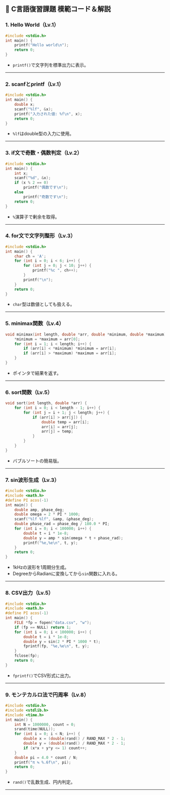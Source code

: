 ## 🧠 C言語復習課題 模範コード＆解説

### 1. Hello World（Lv.1）
```c
#include <stdio.h>
int main() {
    printf("Hello world\n");
    return 0;
}
```
- `printf()`で文字列を標準出力に表示。

---

### 2. scanfとprintf（Lv.1）
```c
#include <stdio.h>
int main() {
    double x;
    scanf("%lf", &x);
    printf("入力された値: %f\n", x);
    return 0;
}
```
- `%lf`はdouble型の入力に使用。

---

### 3. if文で奇数・偶数判定（Lv.2）
```c
#include <stdio.h>
int main() {
    int x;
    scanf("%d", &x);
    if (x % 2 == 0)
        printf("偶数です\n");
    else
        printf("奇数です\n");
    return 0;
}
```
- `%`演算子で剰余を取得。

---

### 4. for文で文字列整形（Lv.3）
```c
#include <stdio.h>
int main() {
    char ch = 'A';
    for (int i = 0; i < 6; i++) {
        for (int j = 0; j < 10; j++) {
            printf("%c ", ch++);
        }
        printf("\n");
    }
    return 0;
}
```
- `char`型は数値としても扱える。

---

### 5. minimax関数（Lv.4）
```c
void minimax(int length, double *arr, double *minimum, double *maximum) {
    *minimum = *maximum = arr[0];
    for (int i = 1; i < length; i++) {
        if (arr[i] < *minimum) *minimum = arr[i];
        if (arr[i] > *maximum) *maximum = arr[i];
    }
}
```
- ポインタで結果を返す。

---

### 6. sort関数（Lv.5）
```c
void sort(int length, double *arr) {
    for (int i = 0; i < length - 1; i++) {
        for (int j = i + 1; j < length; j++) {
            if (arr[i] > arr[j]) {
                double temp = arr[i];
                arr[i] = arr[j];
                arr[j] = temp;
            }
        }
    }
}
```
- バブルソートの簡易版。

---

### 7. sin波形生成（Lv.3）
```c
#include <stdio.h>
#include <math.h>
#define PI acos(-1)
int main() {
    double amp, phase_deg;
    double omega = 2 * PI * 1000;
    scanf("%lf %lf", &amp, &phase_deg);
    double phase_rad = phase_deg / 180.0 * PI;
    for (int i = 0; i < 100000; i++) {
        double t = i * 1e-8;
        double y = amp * sin(omega * t + phase_rad);
        printf("%e,%e\n", t, y);
    }
    return 0;
}
```
- 1kHzの波形を1周期分生成。
- DegreeからRadianに変換してから`sin`関数に入れる。

---

### 8. CSV出力（Lv.5）
```c
#include <stdio.h>
#include <math.h>
#define PI acos(-1)
int main() {
    FILE *fp = fopen("data.csv", "w");
    if (fp == NULL) return 1;
    for (int i = 0; i < 100000; i++) {
        double t = i * 1e-8;
        double y = sin(2 * PI * 1000 * t);
        fprintf(fp, "%e,%e\n", t, y);
    }
    fclose(fp);
    return 0;
}
```
- `fprintf()`でCSV形式に出力。

---

### 9. モンテカルロ法で円周率（Lv.8）
```c
#include <stdio.h>
#include <stdlib.h>
#include <time.h>
int main() {
    int N = 1000000, count = 0;
    srand(time(NULL));
    for (int i = 0; i < N; i++) {
        double x = (double)rand() / RAND_MAX * 2 - 1;
        double y = (double)rand() / RAND_MAX * 2 - 1;
        if (x*x + y*y <= 1) count++;
    }
    double pi = 4.0 * count / N;
    printf("π ≒ %.6f\n", pi);
    return 0;
}
```
- `rand()`で乱数生成、円内判定。

---

